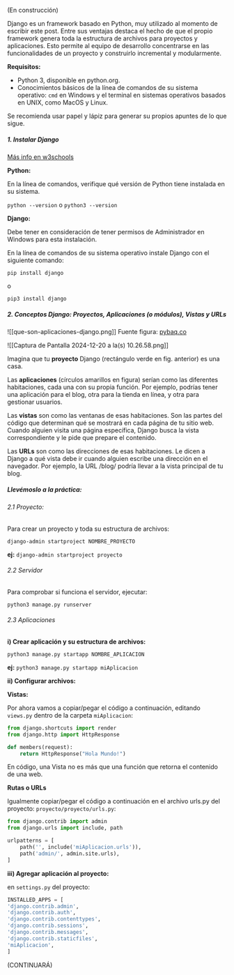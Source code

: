 
(En construcción)

Django es un framework basado en Python, muy utilizado al momento de escribir este post. Entre sus ventajas  destaca el hecho de que el propio framework genera toda la estructura de archivos para proyectos y aplicaciones. Esto permite al equipo de desarrollo concentrarse en las funcionalidades de un proyecto y construirlo incremental y modularmente.

**Requisitos:**

- Python 3, disponible en python.org.
- Conocimientos básicos de la línea de comandos de su sistema operativo: `cmd` en Windows y el terminal en sistemas operativos basados en UNIX, como MacOS y Linux.

Se recomienda usar papel y lápiz para generar su propios apuntes de lo que sigue.

##### 1. Instalar Django

[Más info en w3schools](https://www.w3schools.com/django/django_getstarted.php])

**Python:**

En la línea de comandos, verifique qué versión de Python tiene instalada en su sistema.

`python --version` o `python3 --version`

**Django:** 

Debe tener en consideración de tener permisos de Administrador en Windows para esta instalación.

En la línea de comandos de su sistema operativo instale Django con el siguiente comando:

`pip install django`

o

`pip3 install django`


##### 2. Conceptos Django: Proyectos, Aplicaciones (o módulos), Vistas y URLs 
![[que-son-aplicaciones-django.png]]
Fuente figura: [pybaq.co](https://pybaq.co/blog/una-guia-completa-de-django-para-principiantes-parte-1/)

![[Captura de Pantalla 2024-12-20 a la(s) 10.26.58.png]]

Imagina que tu **proyecto** Django (rectángulo verde en fig. anterior) es una casa.

Las **aplicaciones** (círculos amarillos en figura) serían como las diferentes habitaciones, cada una con su propia función. Por ejemplo, podrías tener una aplicación para el blog, otra para la tienda en línea, y otra para gestionar usuarios.

Las **vistas** son como las ventanas de esas habitaciones. Son las partes del código que determinan qué se mostrará en cada página de tu sitio web. Cuando alguien visita una página específica, Django busca la vista correspondiente y le pide que prepare el contenido.

Las **URLs** son como las direcciones de esas habitaciones. Le dicen a Django a qué vista debe ir cuando alguien escribe una dirección en el navegador. Por ejemplo, la URL /blog/ podría llevar a la vista principal de tu blog.

##### Llevémoslo a la práctica:
###### 2.1 Proyecto:

Para crear un proyecto y toda su estructura de archivos:

`django-admin startproject NOMBRE_PROYECTO`

**ej:** `django-admin startproject proyecto`

###### 2.2 Servidor

Para comprobar si funciona el servidor, ejecutar:

`python3 manage.py runserver`

###### 2.3 Aplicaciones

**i) Crear aplicación y su estructura de archivos:**

`python3 manage.py startapp NOMBRE_APLICACION`

**ej:** `python3 manage.py startapp miAplicacion`


**ii) Configurar archivos:**


**Vistas:**

Por ahora vamos a copiar/pegar el código a continuación, editando `views.py` dentro de la carpeta `miAplicacion`:

```python
from django.shortcuts import render
from django.http import HttpResponse

def members(request):
    return HttpResponse("Hola Mundo!")
```

En código, una Vista no es más que una función que retorna el contenido de una web.

**Rutas o URLs**

Igualmente copiar/pegar el código a continuación en el archivo urls.py del proyecto: `proyecto/proyecto/urls.py`:

```PYTHON
from django.contrib import admin
from django.urls import include, path

urlpatterns = [
    path('', include('miAplicacion.urls')),
    path('admin/', admin.site.urls),
]
```


**iii) Agregar aplicación al proyecto:**

en `settings.py` del proyecto:

``` python
INSTALLED_APPS = [
'django.contrib.admin',
'django.contrib.auth',
'django.contrib.contenttypes',
'django.contrib.sessions',
'django.contrib.messages',
'django.contrib.staticfiles',
'miAplicacion',
]
```

(CONTINUARÁ)